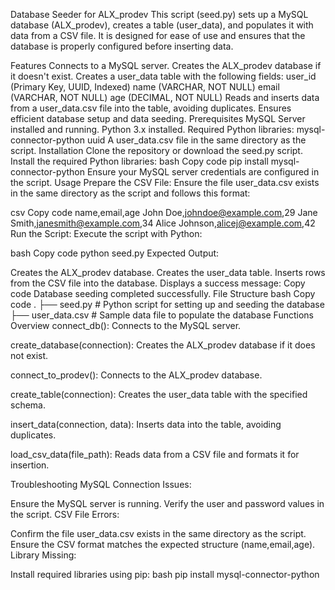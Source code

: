 Database Seeder for ALX_prodev
This script (seed.py) sets up a MySQL database (ALX_prodev), creates a table (user_data), and populates it with data from a CSV file. It is designed for ease of use and ensures that the database is properly configured before inserting data.

Features
Connects to a MySQL server.
Creates the ALX_prodev database if it doesn't exist.
Creates a user_data table with the following fields:
user_id (Primary Key, UUID, Indexed)
name (VARCHAR, NOT NULL)
email (VARCHAR, NOT NULL)
age (DECIMAL, NOT NULL)
Reads and inserts data from a user_data.csv file into the table, avoiding duplicates.
Ensures efficient database setup and data seeding.
Prerequisites
MySQL Server installed and running.
Python 3.x installed.
Required Python libraries:
mysql-connector-python
uuid
A user_data.csv file in the same directory as the script.
Installation
Clone the repository or download the seed.py script.
Install the required Python libraries:
bash
Copy code
pip install mysql-connector-python
Ensure your MySQL server credentials are configured in the script.
Usage
Prepare the CSV File: Ensure the file user_data.csv exists in the same directory as the script and follows this format:

csv
Copy code
name,email,age
John Doe,johndoe@example.com,29
Jane Smith,janesmith@example.com,34
Alice Johnson,alicej@example.com,42
Run the Script: Execute the script with Python:

bash
Copy code
python seed.py
Expected Output:

Creates the ALX_prodev database.
Creates the user_data table.
Inserts rows from the CSV file into the database.
Displays a success message:
Copy code
Database seeding completed successfully.
File Structure
bash
Copy code
.
├── seed.py            # Python script for setting up and seeding the database
├── user_data.csv      # Sample data file to populate the database
Functions Overview
connect_db(): Connects to the MySQL server.

create_database(connection): Creates the ALX_prodev database if it does not exist.

connect_to_prodev(): Connects to the ALX_prodev database.

create_table(connection): Creates the user_data table with the specified schema.

insert_data(connection, data): Inserts data into the table, avoiding duplicates.

load_csv_data(file_path): Reads data from a CSV file and formats it for insertion.

Troubleshooting
MySQL Connection Issues:

Ensure the MySQL server is running.
Verify the user and password values in the script.
CSV File Errors:

Confirm the file user_data.csv exists in the same directory as the script.
Ensure the CSV format matches the expected structure (name,email,age).
Library Missing:

Install required libraries using pip:
bash
pip install mysql-connector-python